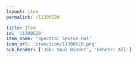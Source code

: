 ```yaml
---
layout: item
permalink: /11300520

title: Item
id: '11300520'
item_name: 'Spectral Sextus Hat'
icon_url: 'item/icon/11300520.png'
sub_header: ['Job: Soul Binder', 'Gender: All']
---
```

